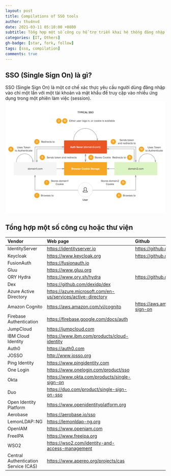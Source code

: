 ```yaml
---
layout: post
title: Compilations of SSO tools
author: thu4nvd
date: 2021-03-11 05:10:00 +0800
subtitle: Tổng hợp một số công cụ hỗ trợ triển khai hệ thống đăng nhập tập trung một lần (SSO - Single Sign On)
categories: [IT, Others]
gh-badge: [star, fork, follow]
tags: [sso, compilation]
comments: true
---
```


## SSO (Single Sign On) là gì?

SSO (Single Sign On) là một cơ chế xác thực yêu cầu người dùng đăng nhập vào chỉ một lần với một tài khoản và mật khẩu để truy cập vào nhiều ứng dụng trong một phiên làm việc (session).
![sso-v2](/assets/img/sso-v2.png)

## Tổng hợp một số công cụ hoặc thư viện

| Vendor | Web page  | Github | 
| :----|:----|:------------------ |
| IdentityServer | https://identityserver.io | https://github.com/IdentityServer |
| Keycloak | https://www.keycloak.org | https://github.com/keycloak/keycloak |
| FusionAuth | https://fusionauth.io |
| Gluu | https://www.gluu.org |
| ORY Hydra | https://www.ory.sh/hydra | https://github.com/ory/hydra |
| Dex | https://github.com/dexidp/dex |
| Azure Active Directory | https://azure.microsoft.com/en-us/services/active-directory |
| Amazon Cognito | https://aws.amazon.com/vi/cognito | https://aws.amazon.com/vi/single-sign-on |
| Firebase Authentication | https://firebase.google.com/docs/auth |
| JumpCloud | https://jumpcloud.com |
| IBM Cloud Identity | https://www.ibm.com/products/cloud-identity |
| Auth0 | https://auth0.com |
| JOSSO | http://www.josso.org |
| Ping Identity | https://www.pingidentity.com |
| One Login | https://www.onelogin.com/product/sso |
| Okta | https://www.okta.com/products/single-sign-on |
| Duo | https://duo.com/product/single-sign-on-sso |
| Open Identity Platform | https://www.openidentityplatform.org |
| Aerobase | https://aerobase.io/sso |
| LemonLDAP::NG | https://lemonldap-ng.org |
| OpenIAM | https://www.openiam.com |
| FreeIPA | https://www.freeipa.org |
| WSO2 | https://wso2.com/identity-and-access-management |
| Central Authentication Service (CAS) | https://www.apereo.org/projects/cas |

